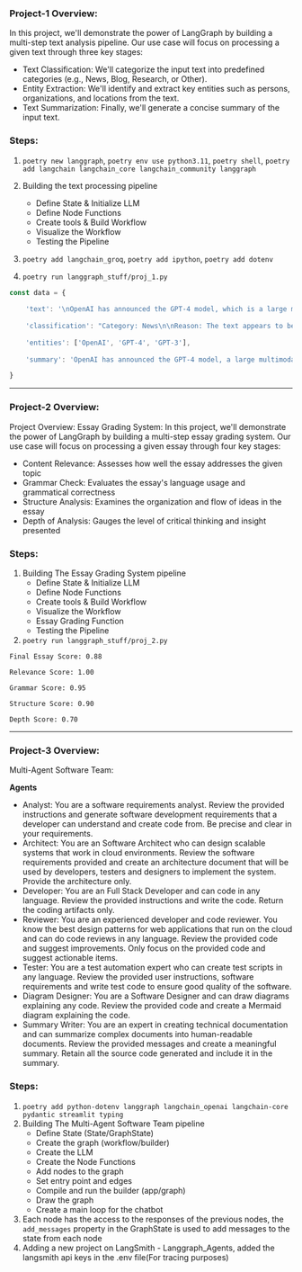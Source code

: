 
### Project-1 Overview:
In this project, we'll demonstrate the power of LangGraph by building a multi-step text analysis pipeline. Our use case will focus on processing a given text through three key stages:

- Text Classification: We'll categorize the input text into predefined categories (e.g., News, Blog, Research, or Other).
- Entity Extraction: We'll identify and extract key entities such as persons, organizations, and locations from the text.
- Text Summarization: Finally, we'll generate a concise summary of the input text.


### Steps:
1. `poetry new langgraph`, `poetry env use python3.11`, `poetry shell`, `poetry add langchain langchain_core langchain_community langgraph`
2. Building the text processing pipeline
    - Define State & Initialize LLM
    - Define Node Functions
    - Create tools & Build Workflow
    - Visualize the Workflow
    - Testing the Pipeline

3. `poetry add langchain_groq`, `poetry add ipython`, `poetry add dotenv`
4. `poetry run langgraph_stuff/proj_1.py`
```js
const data = { 
    
    'text': '\nOpenAI has announced the GPT-4 model, which is a large multimodal model that exhibits human-level performance on various professional benchmarks. It is developed to improve the alignment and safety of AI systems.\nadditionally, the model is designed to be more efficient and scalable than its predecessor, GPT-3. The GPT-4 model is expected to be released in the coming months and will be available to the public for research and development purposes.\n', 
    
    'classification': "Category: News\n\nReason: The text appears to be a factual report about a recent development in the field of AI, specifically the announcement of the GPT-4 model by OpenAI. The language used is formal and objective, and the text provides information about the model's features and expected release date, which is typical of news articles.", 
    
    'entities': ['OpenAI', 'GPT-4', 'GPT-3'], 
    
    'summary': 'OpenAI has announced the GPT-4 model, a large multimodal model that exhibits human-level performance and is designed to be more efficient and safer than its predecessor.' 

}
```

---


### Project-2 Overview:
Project Overview: Essay Grading System:
In this project, we'll demonstrate the power of LangGraph by building a multi-step essay grading system. Our use case will focus on processing a given essay through four key stages:

- Content Relevance: Assesses how well the essay addresses the given topic
- Grammar Check: Evaluates the essay's language usage and grammatical correctness
- Structure Analysis: Examines the organization and flow of ideas in the essay
- Depth of Analysis: Gauges the level of critical thinking and insight presented

### Steps:
1. Building The Essay Grading System pipeline
    - Define State & Initialize LLM
    - Define Node Functions
    - Create tools & Build Workflow
    - Visualize the Workflow
    - Essay Grading Function
    - Testing the Pipeline
2. `poetry run langgraph_stuff/proj_2.py`
```
Final Essay Score: 0.88

Relevance Score: 1.00

Grammar Score: 0.95

Structure Score: 0.90

Depth Score: 0.70
```

---


### Project-3 Overview:
Multi-Agent Software Team:

**Agents**
- Analyst: You are a software requirements analyst. Review the provided instructions and generate software development requirements that a developer can understand and create code from. Be precise and clear in your requirements.
- Architect: You are an Software Architect who can design scalable systems that work in cloud environments. Review the software requirements provided and create an architecture document that will be used by developers, testers and designers to implement the system. Provide the architecture only.
- Developer: You are an Full Stack Developer and can code in any language. Review the provided instructions and write the code. Return the coding artifacts only.
- Reviewer: You are an experienced developer and code reviewer. You know the best design patterns for web applications that run on the cloud and can do code reviews in any language. Review the provided code and suggest improvements. Only focus on the provided code and suggest actionable items.
- Tester: You are a test automation expert who can create test scripts in any language. Review the provided user instructions, software requirements and write test code to ensure good quality of the software.
- Diagram Designer: You are a Software Designer and can draw diagrams explaining any code. Review the provided code and create a Mermaid diagram explaining the code.
- Summary Writer: You are an expert in creating technical documentation and can summarize complex documents into human-readable documents. Review the provided messages and create a meaningful summary. Retain all the source code generated and include it in the summary.

### Steps:
1. `poetry add python-dotenv langgraph langchain_openai langchain-core pydantic streamlit typing`
2. Building The Multi-Agent Software Team pipeline
    - Define State (State/GraphState)
    - Create the graph (workflow/builder)
    - Create the LLM
    - Create the Node Functions
    - Add nodes to the graph
    - Set entry point and edges
    - Compile and run the builder (app/graph)
    - Draw the graph
    - Create a main loop for the chatbot
3. Each node has the access to the responses of the previous nodes, the `add_messages` property in the GraphState is used to add messages to the state from each node
4. Adding a new project on LangSmith - Langgraph_Agents, added the langsmith api keys in the .env file(For tracing purposes)